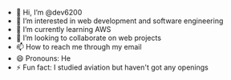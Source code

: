 - 👋 Hi, I’m @dev6200
- 👀 I’m interested in web development and software engineering
- 🌱 I’m currently learning AWS
- 💞️ I’m looking to collaborate on web projects 
- 📫 How to reach me through my email
- 😄 Pronouns: He
- ⚡ Fun fact: I studied aviation but haven't got any openings

<!---
dev6200/dev6200 is a ✨ special ✨ repository because its `README.md` (this file) appears on your GitHub profile.
You can click the Preview link to take a look at your changes.
--->
